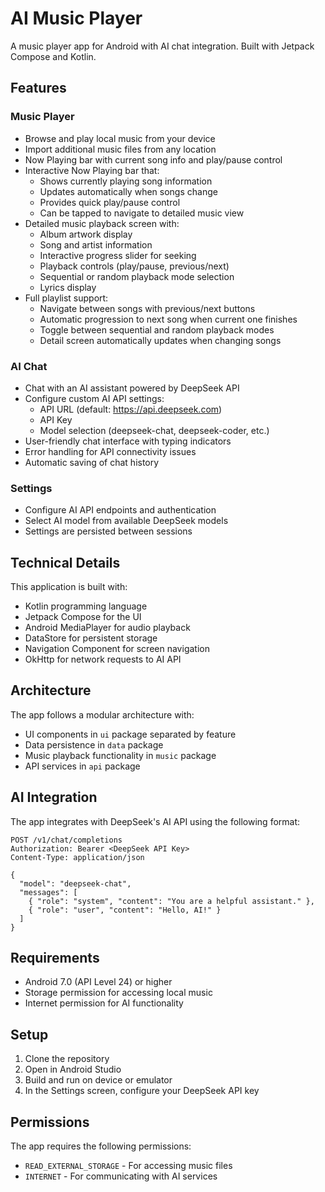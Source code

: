 # AI Music Player

A music player app for Android with AI chat integration. Built with Jetpack Compose and Kotlin.

## Features

### Music Player
- Browse and play local music from your device
- Import additional music files from any location
- Now Playing bar with current song info and play/pause control
- Interactive Now Playing bar that:
  - Shows currently playing song information
  - Updates automatically when songs change
  - Provides quick play/pause control
  - Can be tapped to navigate to detailed music view
- Detailed music playback screen with:
  - Album artwork display
  - Song and artist information
  - Interactive progress slider for seeking
  - Playback controls (play/pause, previous/next)
  - Sequential or random playback mode selection
  - Lyrics display
- Full playlist support:
  - Navigate between songs with previous/next buttons
  - Automatic progression to next song when current one finishes
  - Toggle between sequential and random playback modes
  - Detail screen automatically updates when changing songs

### AI Chat
- Chat with an AI assistant powered by DeepSeek API
- Configure custom AI API settings:
  - API URL (default: https://api.deepseek.com)
  - API Key
  - Model selection (deepseek-chat, deepseek-coder, etc.)
- User-friendly chat interface with typing indicators
- Error handling for API connectivity issues
- Automatic saving of chat history

### Settings
- Configure AI API endpoints and authentication
- Select AI model from available DeepSeek models
- Settings are persisted between sessions

## Technical Details

This application is built with:
- Kotlin programming language
- Jetpack Compose for the UI
- Android MediaPlayer for audio playback
- DataStore for persistent storage
- Navigation Component for screen navigation
- OkHttp for network requests to AI API

## Architecture

The app follows a modular architecture with:
- UI components in `ui` package separated by feature
- Data persistence in `data` package 
- Music playback functionality in `music` package
- API services in `api` package

## AI Integration

The app integrates with DeepSeek's AI API using the following format:
```
POST /v1/chat/completions
Authorization: Bearer <DeepSeek API Key>
Content-Type: application/json

{
  "model": "deepseek-chat",
  "messages": [
    { "role": "system", "content": "You are a helpful assistant." },
    { "role": "user", "content": "Hello, AI!" }
  ]
}
```

## Requirements

- Android 7.0 (API Level 24) or higher
- Storage permission for accessing local music
- Internet permission for AI functionality

## Setup

1. Clone the repository
2. Open in Android Studio
3. Build and run on device or emulator
4. In the Settings screen, configure your DeepSeek API key

## Permissions

The app requires the following permissions:
- `READ_EXTERNAL_STORAGE` - For accessing music files
- `INTERNET` - For communicating with AI services 